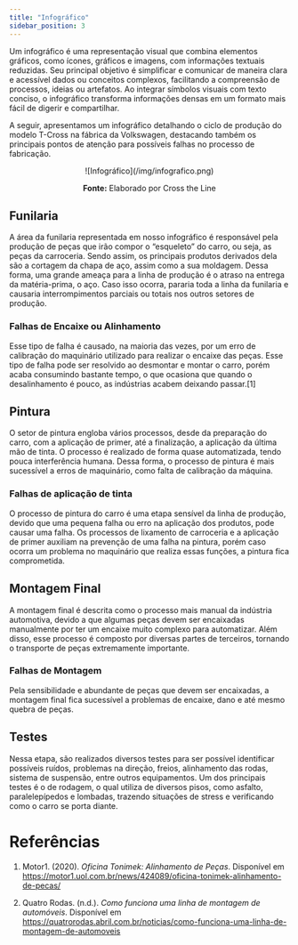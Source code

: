 ```yaml
---
title: "Infográfico"
sidebar_position: 3
---
```


Um infográfico é uma representação visual que combina elementos gráficos, como ícones, gráficos e imagens, com informações textuais reduzidas. Seu principal objetivo é simplificar e comunicar de maneira clara e acessível dados ou conceitos complexos, facilitando a compreensão de processos, ideias ou artefatos. Ao integrar símbolos visuais com texto conciso, o infográfico transforma informações densas em um formato mais fácil de digerir e compartilhar.

A seguir, apresentamos um infográfico detalhando o ciclo de produção do modelo T-Cross na fábrica da Volkswagen, destacando também os principais pontos de atenção para possíveis falhas no processo de fabricação.

<div align="center">
  ![Infográfico](/img/infografico.png)
  <p><b>Fonte:</b> Elaborado por Cross the Line</p>
</div>

## Funilaria 

A área da funilaria representada em nosso infográfico é responsável pela produção de peças que irão compor o “esqueleto” do carro, ou seja, as peças da carroceria. Sendo assim, os principais produtos derivados dela são a cortagem da chapa de aço, assim como a sua moldagem. Dessa forma, uma grande ameaça para a linha de produção é o atraso na entrega da matéria-prima, o aço. Caso isso ocorra, pararia toda a linha da funilaria e causaria interrompimentos parciais ou totais nos outros setores de produção.  

### Falhas de Encaixe ou Alinhamento 

Esse tipo de falha é causado, na maioria das vezes, por um erro de calibração do maquinário utilizado para realizar o encaixe das peças. Esse tipo de falha pode ser resolvido ao desmontar e montar o carro, porém acaba consumindo bastante tempo, o que ocasiona que quando o desalinhamento é pouco, as indústrias acabem deixando passar.[1]  

## Pintura 

O setor de pintura engloba vários processos, desde da preparação do carro, com a aplicação de primer, até a finalização, a aplicação da última mão de tinta. O processo é realizado de forma quase automatizada, tendo pouca interferência humana. Dessa forma, o processo de pintura é mais sucessível a erros de maquinário, como falta de calibração da máquina.

### Falhas de aplicação de tinta 

O processo de pintura do carro é uma etapa sensível da linha de produção, devido que uma pequena falha ou erro na aplicação dos produtos, pode causar uma falha. Os processos de lixamento de carroceria e a aplicação de primer auxiliam na prevenção de uma falha na pintura, porém caso ocorra um problema no maquinário que realiza essas funções, a pintura fica comprometida. 

## Montagem Final 

A montagem final é descrita como o processo mais manual da indústria automotiva, devido a que algumas peças devem ser encaixadas manualmente por ter um encaixe muito complexo para automatizar. Além disso, esse processo é composto por diversas partes de terceiros, tornando o transporte de peças extremamente importante.

### Falhas de Montagem 

Pela sensibilidade e abundante de peças que devem ser encaixadas, a montagem final fica sucessível a problemas de encaixe, dano e até mesmo quebra de peças.
 
## Testes 

Nessa etapa, são realizados diversos testes para ser possível identificar possíveis ruídos, problemas na direção, freios, alinhamento das rodas, sistema de suspensão, entre outros equipamentos. Um dos principais testes é o de rodagem, o qual utiliza de diversos pisos, como asfalto, paralelepípedos e lombadas, trazendo situações de stress e verificando como o carro se porta diante.  


# Referências

1. Motor1. (2020). *Oficina Tonimek: Alinhamento de Peças*. Disponível em https://motor1.uol.com.br/news/424089/oficina-tonimek-alinhamento-de-pecas/

2. Quatro Rodas. (n.d.). *Como funciona uma linha de montagem de automóveis*. Disponível em https://quatrorodas.abril.com.br/noticias/como-funciona-uma-linha-de-montagem-de-automoveis

